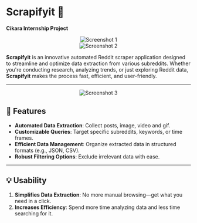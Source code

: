 # Scrapifyit 🤖  
**Cikara Internship Project**

<div align="center"> <img src="https://github.com/user-attachments/assets/edb82f44-a7e2-4716-a590-fd62e01ab81b" alt="Screenshot 1"> </div>

<div align="center"> <img src="https://github.com/user-attachments/assets/2f70f5e3-86a2-4316-abac-bd550c693de7" alt="Screenshot 2"> </div>


**Scrapifyit** is an innovative automated Reddit scraper application designed to streamline and optimize data extraction from various subreddits. Whether you're conducting research, analyzing trends, or just exploring Reddit data, **Scrapifyit** makes the process fast, efficient, and user-friendly.

---

<div align="center"> <img src="https://github.com/user-attachments/assets/00d97b89-9988-43ca-b207-23b8a1dc0027" alt="Screenshot 3"> </div>


## 🚀 Features  
- **Automated Data Extraction**: Collect posts, image, video and gif.  
- **Customizable Queries**: Target specific subreddits, keywords, or time frames.  
- **Efficient Data Management**: Organize extracted data in structured formats (e.g., JSON, CSV).  
- **Robust Filtering Options**: Exclude irrelevant data with ease.  

---

## 💡 Usability  
1. **Simplifies Data Extraction**: No more manual browsing—get what you need in a click.  
2. **Increases Efficiency**: Spend more time analyzing data and less time searching for it.  
